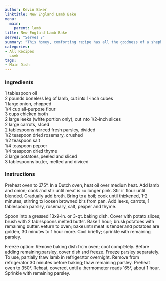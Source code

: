 ```yaml
---
author: Kevin Baker
linktitle: New England Lamb Bake
menu:
  main:
    parent: lamb
title: New England Lamb Bake
serves: "Serves 8"
summary: "This homey, comforting recipe has all the goodness of a shepherd’s pie, and the rich flavor of lamb makes it suitable for company."
categories:
- All Recipes
- Lamb
tags:
- Main Dish
---
```

### Ingredients

<div class="ingredient-list">

1 tablespoon oil  
2 pounds boneless leg of lamb, cut into 1-inch cubes  
1 large onion, chopped  
1/4 cup all-purpose flour  
3 cups chicken broth  
2 large leeks (white portion only), cut into 1/2-inch slices  
2 large carrots, sliced  
2 tablespoons minced fresh parsley, divided  
1/2 teaspoon dried rosemary, crushed  
1/2 teaspoon salt  
1/4 teaspoon pepper  
1/4 teaspoon dried thyme  
3 large potatoes, peeled and sliced  
3 tablespoons butter, melted and divided  

</div>

### Instructions

Preheat oven to 375°. In a Dutch oven, heat oil over medium heat. Add lamb and onion; cook and stir until meat is no longer pink. Stir in flour until blended. Gradually add broth. Bring to a boil; cook until thickened, 1-2 minutes, stirring to loosen browned bits from pan. Add leeks, carrots, 1 tablespoon parsley, rosemary, salt, pepper and thyme.

Spoon into a greased 13x9-in. or 3-qt. baking dish. Cover with potato slices; brush with 2 tablespoons melted butter. Bake 1 hour; brush potatoes with remaining butter. Return to oven; bake until meat is tender and potatoes are golden, 30 minutes to 1 hour more. Cool briefly; sprinkle with remaining parsley.

Freeze option: Remove baking dish from oven; cool completely. Before adding remaining parsley, cover dish and freeze. Freeze parsley separately. To use, partially thaw lamb in refrigerator overnight. Remove from refrigerator 30 minutes before baking; thaw remaining parsley. Preheat oven to 350°. Reheat, covered, until a thermometer reads 165°, about 1 hour. Sprinkle with remaining parsley. 